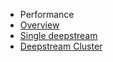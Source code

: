 <ul id="subnav">
	<li class="head first">Performance</li>
	<li {{#if fileIs_performance-overview}}class="active"{{/if}}>
		<a href="performance-overview.html">Overview</a>
		<div class="isActiveIndicator orangeGradient"></div>
	</li>	
	<li {{#if fileIs_single-deepstream-performance}}class="active"{{/if}}>
		<a href="single-deepstream-performance.html">Single deepstream</a>
		<div class="isActiveIndicator orangeGradient"></div>
	</li>	
	<li {{#if fileIs_cluster-deepstream-performance}}class="active"{{/if}}>
		<a href="cluster-deepstream-performance.html">Deepstream Cluster</a>
		<div class="isActiveIndicator orangeGradient"></div>
	</li>
</ul>
